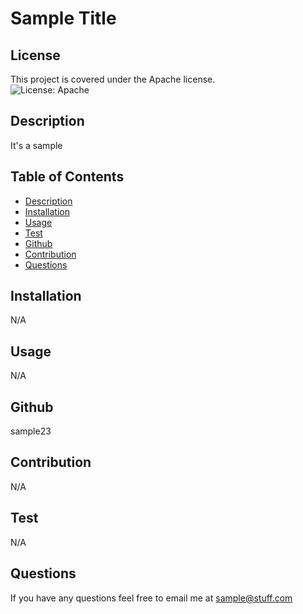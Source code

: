 # Sample Title

## License
  This project is covered under the Apache license.
  <br>
  ![License: Apache](https://img.shields.io/badge/License-Apache_2.0-blue.svg) 
 
## Description
It's a sample

## Table of Contents

- [Description](#description)
- [Installation](#installation)
- [Usage](#usage)
- [Test](#test)
- [Github](#github)
- [Contribution](#contribution)
- [Questions](#questions)

## Installation
N/A

## Usage
N/A

## Github
sample23

## Contribution
N/A

## Test
N/A

## Questions
If you have any questions feel free to email me at sample@stuff.com

